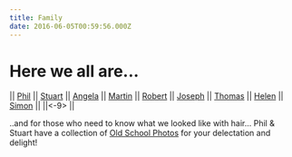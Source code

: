 ```yaml
---
title: Family
date: 2016-06-05T00:59:56.000Z
---
```

Here we all are\...
===================

\|\| [Phil](Phlash "wikilink") \|\| [Stuart](Slash "wikilink") \|\|
[Angela](Angela "wikilink") \|\| [Martin](Martin "wikilink") \|\|
[Robert](Robert "wikilink") \|\| [Joseph](Joseph "wikilink") \|\|
[Thomas](Thomas "wikilink") \|\| [Helen](Helen "wikilink") \|\|
[Simon](Simon "wikilink") \|\| \|\|\<-9\>
[](/wiki/Family?action=AttachFile&do=get&target=family_phils_house_big.jpg "wikilink")
\|\|

..and for those who need to know what we looked like with hair\... Phil
& Stuart have a collection of [Old School
Photos](https://www.ashbysoft.com/schooldays/ "wikilink") for your
delectation and delight!
